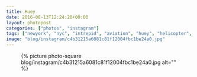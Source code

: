 ```yaml
---
title: Huey
date: 2016-08-13T12:24:20+00:00
layout: photopost
categories: ["photos", "instagram"]
tags: ["newyork", "nyc", "intrepid", "aviation", "huey", "helicopter", "intrepidairandspacemuseum"]
image: "blog/instagram/c4b31215a6081c81f12004fbc1be24a0.jpg"
---
```


<figure class="photo photo--square">
  {% picture photo-square blog/instagram/c4b31215a6081c81f12004fbc1be24a0.jpg alt="" %}
</figure>


